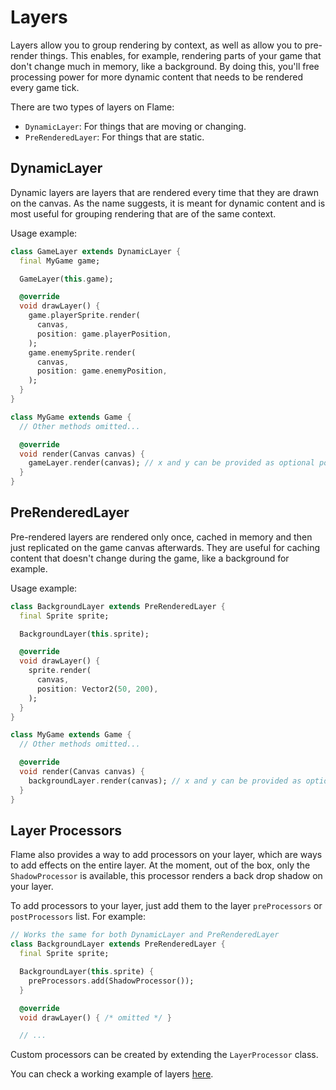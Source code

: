 # Layers

Layers allow you to group rendering by context, as well as allow you to pre-render things. This
enables, for example, rendering parts of your game that don't change much in memory, like a
background. By doing this, you'll free processing power for more dynamic content that needs to be
rendered every game tick.

There are two types of layers on Flame:
 - `DynamicLayer`: For things that are moving or changing.
 - `PreRenderedLayer`: For things that are static.

## DynamicLayer

Dynamic layers are layers that are rendered every time that they are drawn on the canvas. As the
name suggests, it is meant for dynamic content and is most useful for grouping rendering that are of
the same context.

Usage example:
```dart
class GameLayer extends DynamicLayer {
  final MyGame game;

  GameLayer(this.game);

  @override
  void drawLayer() {
    game.playerSprite.render(
      canvas,
      position: game.playerPosition,
    );
    game.enemySprite.render(
      canvas,
      position: game.enemyPosition,
    );
  }
}

class MyGame extends Game {
  // Other methods omitted...

  @override
  void render(Canvas canvas) {
    gameLayer.render(canvas); // x and y can be provided as optional position arguments
  }
}
```

## PreRenderedLayer

Pre-rendered layers are rendered only once, cached in memory and then just
replicated on the game canvas afterwards. They are useful for caching content that doesn't change
during the game, like a background for example.

Usage example:

```dart
class BackgroundLayer extends PreRenderedLayer {
  final Sprite sprite;

  BackgroundLayer(this.sprite);

  @override
  void drawLayer() {
    sprite.render(
      canvas,
      position: Vector2(50, 200),
    );
  }
}

class MyGame extends Game {
  // Other methods omitted...

  @override
  void render(Canvas canvas) {
    backgroundLayer.render(canvas); // x and y can be provided as optional position arguments
  }
}
```

## Layer Processors

Flame also provides a way to add processors on your layer, which are ways to add effects on the
entire layer. At the moment, out of the box, only the `ShadowProcessor` is available, this processor
renders a back drop shadow on your layer.

To add processors to your layer, just add them to the layer `preProcessors` or `postProcessors`
list. For example:

```dart
// Works the same for both DynamicLayer and PreRenderedLayer
class BackgroundLayer extends PreRenderedLayer {
  final Sprite sprite;

  BackgroundLayer(this.sprite) {
    preProcessors.add(ShadowProcessor());
  }

  @override
  void drawLayer() { /* omitted */ }

  // ...
```

Custom processors can be created by extending the `LayerProcessor` class.

You can check a working example of layers
[here](https://github.com/flame-engine/flame/tree/master/doc/examples/layers).
